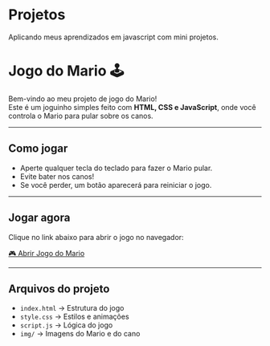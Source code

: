 # Projetos
Aplicando meus aprendizados em javascript com mini projetos.

# Jogo do Mario 🕹️

Bem-vindo ao meu projeto de jogo do Mario!  
Este é um joguinho simples feito com **HTML, CSS e JavaScript**, onde você controla o Mario para pular sobre os canos.  

---

## Como jogar
- Aperte qualquer tecla do teclado para fazer o Mario pular.  
- Evite bater nos canos!  
- Se você perder, um botão aparecerá para reiniciar o jogo.  

---

## Jogar agora
Clique no link abaixo para abrir o jogo no navegador:

[🎮 Abrir Jogo do Mario](https://ketellylhais.github.io/Projetos/jogoMario/)

---

## Arquivos do projeto
- `index.html` → Estrutura do jogo  
- `style.css` → Estilos e animações  
- `script.js` → Lógica do jogo  
- `img/` → Imagens do Mario e do cano  


